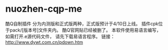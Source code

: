 # nuozhen-cqp-me
酷Q自制插件
分为内测版和正式版两种，正式版预计于4/10日上线。
插件cpk位于pack/[版本号]文件夹内。
酷Q官网贴已经被删了。
本软件使用易语言编写，
如需打开.e源代码文件，
请先下载易语言程序。
链接：http://www.dywt.com.cn/pdown.htm
